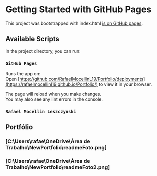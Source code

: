 # Getting Started with GitHub Pages

This project was bootstrapped with index.html [is on GitHub pages](https://rafaelmocellinl19.github.io/Portfolio/).

## Available Scripts

In the project directory, you can run:

### `GitHub Pages`

Runs the app on:\
Open [https://github.com/RafaelMocellinL19/Portfolio/deployments](https://rafaelmocellinl19.github.io/Portfolio/) to view it in your browser.

The page will reload when you make changes.\
You may also see any lint errors in the console.

### `Rafael Mocellin Leszczynski`

## Portfólio ##

### [C:\Users\rafae\OneDrive\Área de Trabalho\NewPortfolio\readmeFoto.png]

### [C:\Users\rafae\OneDrive\Área de Trabalho\NewPortfolio\readmeFoto2.png]